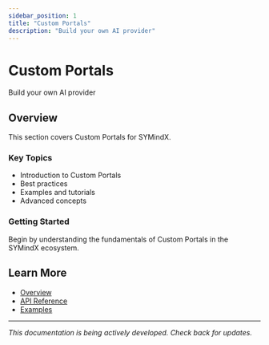 ```yaml
---
sidebar_position: 1
title: "Custom Portals"
description: "Build your own AI provider"
---
```


# Custom Portals

Build your own AI provider

## Overview

This section covers Custom Portals for SYMindX.

### Key Topics

- Introduction to Custom Portals
- Best practices
- Examples and tutorials
- Advanced concepts

### Getting Started

Begin by understanding the fundamentals of Custom Portals in the SYMindX ecosystem.

## Learn More

- [Overview](/docs/01-overview)
- [API Reference](/docs/03-api-reference)
- [Examples](/docs/17-examples)

---

*This documentation is being actively developed. Check back for updates.*
